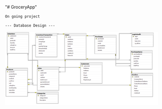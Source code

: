 "# GroceryApp" 

```
On going project
```
```
--- Database Design ---
```
![Database Design](database_Design.png)

